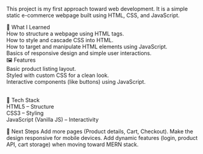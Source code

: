 This project is my first approach toward web development. It is a simple static e-commerce webpage built using HTML, CSS, and JavaScript.

📌 What I Learned <br>
How to structure a webpage using HTML tags.<br>
How to style and cascade CSS into HTML.<br>
How to target and manipulate HTML elements using JavaScript.<br>
Basics of responsive design and simple user interactions.<br>
🖼️ Features<br>
Basic product listing layout.
<br>Styled with custom CSS for a clean look.
<br>Interactive components (like buttons) using JavaScript.

<br>📂 Tech Stack
<br>HTML5 – Structure
<br>CSS3 – Styling
<br>JavaScript (Vanilla JS) – Interactivity

🚀 Next Steps
Add more pages (Product details, Cart, Checkout).
Make the design responsive for mobile devices.
Add dynamic features (login, product API, cart storage) when moving toward MERN stack.
